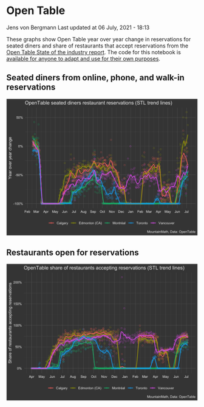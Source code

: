 Open Table
================
Jens von Bergmann
Last updated at 06 July, 2021 - 18:13

These graphs show Open Table year over year change in reservations for
seated diners and share of restaurants that accept reservations from the
[Open Table State of the industry
report](https://www.opentable.com/state-of-industry). The code for this
notebook is [available for anyone to adapt and use for their own
purposes](https://github.com/mountainMath/BCCovidSnippets/blob/main/open_table.Rmd).

## Seated diners from online, phone, and walk-in reservations

<img src="open_table_files/figure-gfm/open-table-canada-cities-1.png" width="1050" />

## Restaurants open for reservations

<img src="open_table_files/figure-gfm/open-table-canada-cities-2-1.png" width="1050" />
